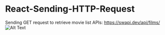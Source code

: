 # React-Sending-HTTP-Request
Sending GET request to retrieve movie list
APIs: https://swapi.dev/api/films/
![Alt Text](https://github.com/tinyuliu/GIF-Base/blob/main/React-GET.gif)
